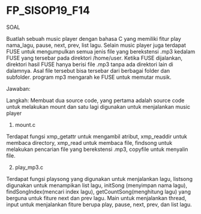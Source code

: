 # FP_SISOP19_F14

SOAL


Buatlah sebuah music player dengan bahasa C yang memiliki fitur play nama_lagu, pause, next, prev, list lagu. Selain music player juga terdapat FUSE untuk mengumpulkan semua jenis file yang berekstensi .mp3 kedalam FUSE yang tersebar pada direktori /home/user. Ketika FUSE dijalankan, direktori hasil FUSE hanya berisi file .mp3 tanpa ada direktori lain di dalamnya. Asal file tersebut bisa tersebar dari berbagai folder dan subfolder. program mp3 mengarah ke FUSE untuk memutar musik.

Jawaban:

Langkah: Membuat dua source code, yang pertama adalah source code untuk melakukan mount dan satu lagi digunakan untuk menjalankan music player

1. mount.c

Terdapat fungsi xmp_getattr untuk mengambil atribut, xmp_readdir untuk membaca directory, xmp_read untuk membaca file, findsong untuk melakukan pencarian file yang berekstensi .mp3, copyfile untuk menyalin file.

2. play_mp3.c

Terdapat fungsi playsong yang digunakan untuk menjalankan lagu, listsong digunakan untuk menampikan list lagu, initSong (menyimpan nama lagu), findSongIndex(mencari index lagu), getCountSong(menghitung lagu) yang berguna untuk fiture next dan prev lagu. Main untuk menjalankan thread, input untuk menjalankan fiture berupa play, pause, next, prev, dan list lagu.
